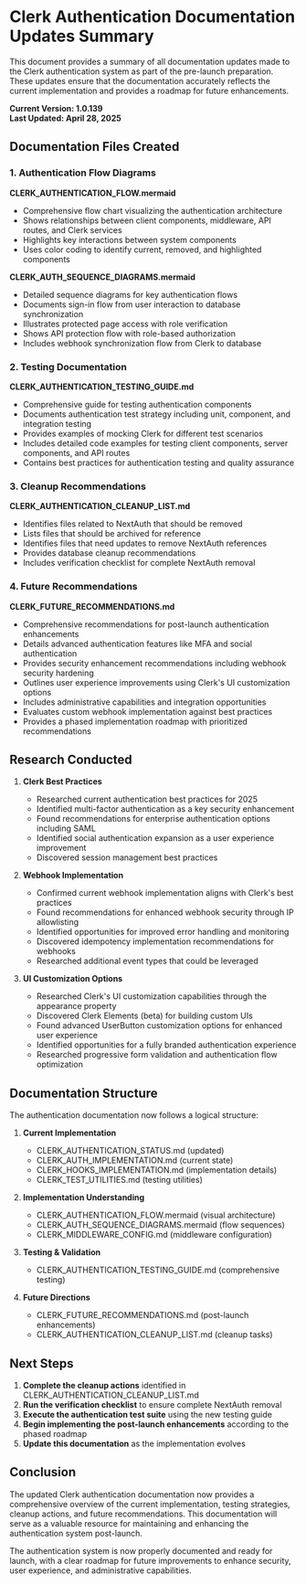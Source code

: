 # Clerk Authentication Documentation Updates Summary

This document provides a summary of all documentation updates made to the Clerk authentication system as part of the pre-launch preparation. These updates ensure that the documentation accurately reflects the current implementation and provides a roadmap for future enhancements.

**Current Version: 1.0.139**  
**Last Updated: April 28, 2025**

## Documentation Files Created

### 1. Authentication Flow Diagrams

**CLERK_AUTHENTICATION_FLOW.mermaid**
- Comprehensive flow chart visualizing the authentication architecture
- Shows relationships between client components, middleware, API routes, and Clerk services
- Highlights key interactions between system components
- Uses color coding to identify current, removed, and highlighted components

**CLERK_AUTH_SEQUENCE_DIAGRAMS.mermaid**
- Detailed sequence diagrams for key authentication flows
- Documents sign-in flow from user interaction to database synchronization
- Illustrates protected page access with role verification
- Shows API protection flow with role-based authorization
- Includes webhook synchronization flow from Clerk to database

### 2. Testing Documentation

**CLERK_AUTHENTICATION_TESTING_GUIDE.md**
- Comprehensive guide for testing authentication components
- Documents authentication test strategy including unit, component, and integration testing
- Provides examples of mocking Clerk for different test scenarios
- Includes detailed code examples for testing client components, server components, and API routes
- Contains best practices for authentication testing and quality assurance

### 3. Cleanup Recommendations

**CLERK_AUTHENTICATION_CLEANUP_LIST.md**
- Identifies files related to NextAuth that should be removed
- Lists files that should be archived for reference
- Identifies files that need updates to remove NextAuth references
- Provides database cleanup recommendations
- Includes verification checklist for complete NextAuth removal

### 4. Future Recommendations

**CLERK_FUTURE_RECOMMENDATIONS.md**
- Comprehensive recommendations for post-launch authentication enhancements
- Details advanced authentication features like MFA and social authentication
- Provides security enhancement recommendations including webhook security hardening
- Outlines user experience improvements using Clerk's UI customization options
- Includes administrative capabilities and integration opportunities
- Evaluates custom webhook implementation against best practices
- Provides a phased implementation roadmap with prioritized recommendations

## Research Conducted

1. **Clerk Best Practices**
   - Researched current authentication best practices for 2025
   - Identified multi-factor authentication as a key security enhancement
   - Found recommendations for enterprise authentication options including SAML
   - Identified social authentication expansion as a user experience improvement
   - Discovered session management best practices

2. **Webhook Implementation**
   - Confirmed current webhook implementation aligns with Clerk's best practices
   - Found recommendations for enhanced webhook security through IP allowlisting
   - Identified opportunities for improved error handling and monitoring
   - Discovered idempotency implementation recommendations for webhooks
   - Researched additional event types that could be leveraged

3. **UI Customization Options**
   - Researched Clerk's UI customization capabilities through the appearance property
   - Discovered Clerk Elements (beta) for building custom UIs
   - Found advanced UserButton customization options for enhanced user experience
   - Identified opportunities for a fully branded authentication experience
   - Researched progressive form validation and authentication flow optimization

## Documentation Structure

The authentication documentation now follows a logical structure:

1. **Current Implementation**
   - CLERK_AUTHENTICATION_STATUS.md (updated)
   - CLERK_AUTH_IMPLEMENTATION.md (current state)
   - CLERK_HOOKS_IMPLEMENTATION.md (implementation details)
   - CLERK_TEST_UTILITIES.md (testing utilities)

2. **Implementation Understanding**
   - CLERK_AUTHENTICATION_FLOW.mermaid (visual architecture)
   - CLERK_AUTH_SEQUENCE_DIAGRAMS.mermaid (flow sequences)
   - CLERK_MIDDLEWARE_CONFIG.md (middleware configuration)

3. **Testing & Validation**
   - CLERK_AUTHENTICATION_TESTING_GUIDE.md (comprehensive testing)

4. **Future Directions**
   - CLERK_FUTURE_RECOMMENDATIONS.md (post-launch enhancements)
   - CLERK_AUTHENTICATION_CLEANUP_LIST.md (cleanup tasks)

## Next Steps

1. **Complete the cleanup actions** identified in CLERK_AUTHENTICATION_CLEANUP_LIST.md
2. **Run the verification checklist** to ensure complete NextAuth removal
3. **Execute the authentication test suite** using the new testing guide
4. **Begin implementing the post-launch enhancements** according to the phased roadmap
5. **Update this documentation** as the implementation evolves

## Conclusion

The updated Clerk authentication documentation now provides a comprehensive overview of the current implementation, testing strategies, cleanup actions, and future recommendations. This documentation will serve as a valuable resource for maintaining and enhancing the authentication system post-launch.

The authentication system is now properly documented and ready for launch, with a clear roadmap for future improvements to enhance security, user experience, and administrative capabilities.